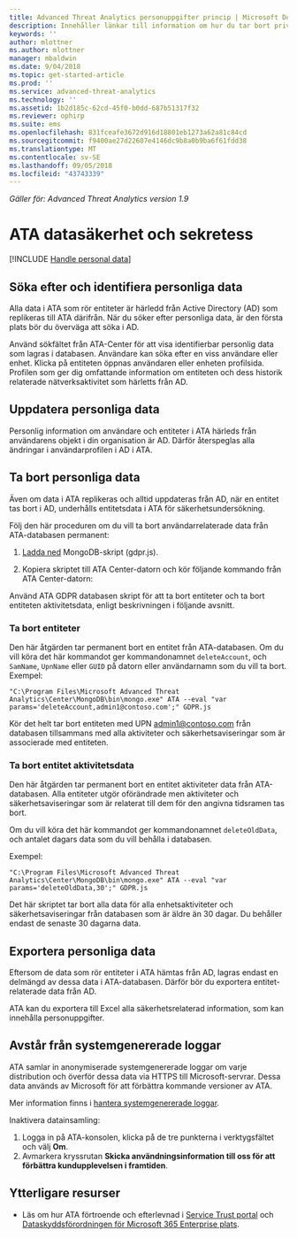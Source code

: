 ```yaml
---
title: Advanced Threat Analytics personuppgifter princip | Microsoft Docs
description: Innehåller länkar till information om hur du tar bort privat information och personliga data från ATA.
keywords: ''
author: mlottner
ms.author: mlottner
manager: mbaldwin
ms.date: 9/04/2018
ms.topic: get-started-article
ms.prod: ''
ms.service: advanced-threat-analytics
ms.technology: ''
ms.assetid: 1b2d185c-62cd-45f0-b0dd-687b51317f32
ms.reviewer: ophirp
ms.suite: ems
ms.openlocfilehash: 831fceafe3672d916d18801eb1273a62a81c84cd
ms.sourcegitcommit: f9400ae27d22607e4146dc9b8a0b9ba6f61fdd38
ms.translationtype: MT
ms.contentlocale: sv-SE
ms.lasthandoff: 09/05/2018
ms.locfileid: "43743339"
---
```

*Gäller för: Advanced Threat Analytics version 1.9*

# <a name="ata-data-security-and-privacy"></a>ATA datasäkerhet och sekretess

[!INCLUDE [Handle personal data](../includes/gdpr-intro-sentence.md)]

## <a name="searching-for-and-identifying-personal-data"></a>Söka efter och identifiera personliga data 

Alla data i ATA som rör entiteter är härledd från Active Directory (AD) som replikeras till ATA därifrån. När du söker efter personliga data, är den första plats bör du överväga att söka i AD. 

Använd sökfältet från ATA-Center för att visa identifierbar personlig data som lagras i databasen. Användare kan söka efter en viss användare eller enhet. Klicka på entiteten öppnas användaren eller enheten profilsida. Profilen som ger dig omfattande information om entiteten och dess historik relaterade nätverksaktivitet som härletts från AD. 

## <a name="updating-personal-data"></a>Uppdatera personliga data 

Personlig information om användare och entiteter i ATA härleds från användarens objekt i din organisation är AD. Därför återspeglas alla ändringar i användarprofilen i AD i ATA. 

## <a name="deleting-personal-data"></a>Ta bort personliga data 

Även om data i ATA replikeras och alltid uppdateras från AD, när en entitet tas bort i AD, underhålls entitetsdata i ATA för säkerhetsundersökning. 

Följ den här proceduren om du vill ta bort användarrelaterade data från ATA-databasen permanent: 

1. [Ladda ned](https://aka.ms/ata-gdpr-script) MongoDB-skript (gdpr.js).  

2. Kopiera skriptet till ATA Center-datorn och kör följande kommando från ATA Center-datorn: 

Använd ATA GDPR databasen skript för att ta bort entiteter och ta bort entiteten aktivitetsdata, enligt beskrivningen i följande avsnitt.

### <a name="delete-entities"></a>Ta bort entiteter

Den här åtgärden tar permanent bort en entitet från ATA-databasen. Om du vill köra det här kommandot ger kommandonamnet `deleteAccount`, och `SamName`, `UpnName` eller `GUID` på datorn eller användarnamn som du vill ta bort. Exempel: 

`"C:\Program Files\Microsoft Advanced Threat Analytics\Center\MongoDB\bin\mongo.exe" ATA --eval "var params='deleteAccount,admin1@contoso.com';" GDPR.js`

Kör det helt tar bort entiteten med UPN admin1@contoso.com från databasen tillsammans med alla aktiviteter och säkerhetsaviseringar som är associerade med entiteten. 

### <a name="delete-entity-activity-data"></a>Ta bort entitet aktivitetsdata

Den här åtgärden tar permanent bort en entitet aktiviteter data från ATA-databasen. Alla entiteter utgör oförändrade men aktiviteter och säkerhetsaviseringar som är relaterat till dem för den angivna tidsramen tas bort. 

Om du vill köra det här kommandot ger kommandonamnet `deleteOldData`, och antalet dagars data som du vill behålla i databasen. 

Exempel: 

`"C:\Program Files\Microsoft Advanced Threat Analytics\Center\MongoDB\bin\mongo.exe" ATA --eval "var params='deleteOldData,30';" GDPR.js`

Det här skriptet tar bort alla data för alla enhetsaktiviteter och säkerhetsaviseringar från databasen som är äldre än 30 dagar. Du behåller endast de senaste 30 dagarna data.

## <a name="exporting-personal-data"></a>Exportera personliga data 

Eftersom de data som rör entiteter i ATA hämtas från AD, lagras endast en delmängd av dessa data i ATA-databasen. Därför bör du exportera entitet-relaterade data från AD. 

ATA kan du exportera till Excel alla säkerhetsrelaterad information, som kan innehålla personuppgifter. 

 
## <a name="opt-out-of-system-generated-logs"></a>Avstår från systemgenererade loggar 

ATA samlar in anonymiserade systemgenererade loggar om varje distribution och överför dessa data via HTTPS till Microsoft-servrar. Dessa data används av Microsoft för att förbättra kommande versioner av ATA. 

Mer information finns i [hantera systemgenererade loggar](manage-telemetry-settings.md).

Inaktivera datainsamling:

1. Logga in på ATA-konsolen, klicka på de tre punkterna i verktygsfältet och välj **Om**. 
2. Avmarkera kryssrutan **Skicka användningsinformation till oss för att förbättra kundupplevelsen i framtiden**. 

## <a name="additional-resources"></a>Ytterligare resurser

- Läs om hur ATA förtroende och efterlevnad i [Service Trust portal](https://servicetrust.microsoft.com/ViewPage/GDPRGetStarted) och [Dataskyddsförordningen för Microsoft 365 Enterprise plats](https://docs.microsoft.com/microsoft-365/compliance/compliance-solutions-overview).
